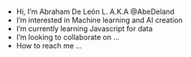 -  Hi, I’m Abraham De León L. A.K.A @AbeDeland
-  I’m interested in Machine learning and AI creation
-  I’m currently learning Javascript for data
-  I’m looking to collaborate on ...
-  How to reach me ...

<!---
AbeDeland/AbeDeland is a ✨ special ✨ repository because its `README.md` (this file) appears on your GitHub profile.
You can click the Preview link to take a look at your changes.
--->
